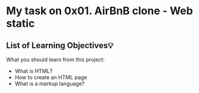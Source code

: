 # My task on 0x01. AirBnB clone - Web static

## List of Learning Objectives:bulb:
What you should learn from this project:

* What is HTML?
* How to create an HTML page
* What is a markup language?
